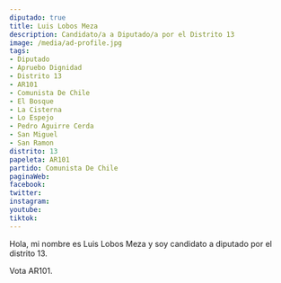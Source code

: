 ```yaml
---
diputado: true
title: Luis Lobos Meza
description: Candidato/a a Diputado/a por el Distrito 13
image: /media/ad-profile.jpg
tags:
- Diputado
- Apruebo Dignidad
- Distrito 13
- AR101
- Comunista De Chile
- El Bosque
- La Cisterna
- Lo Espejo
- Pedro Aguirre Cerda
- San Miguel
- San Ramon
distrito: 13
papeleta: AR101
partido: Comunista De Chile
paginaWeb:
facebook:
twitter:
instagram:
youtube:
tiktok:
---
```

Hola, mi nombre es Luis Lobos Meza y soy candidato a diputado por el distrito 13.

Vota AR101.
